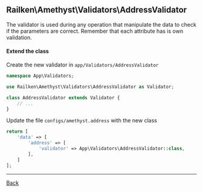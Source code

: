 ## Railken\Amethyst\Validators\AddressValidator

The validator is used during any operation that manipulate the data to check if the parameters are correct. Remember that each attribute has is own validation.

#### Extend the class

Create the new validator in `app/Validators/AddressValidator`
```php
namespace App\Validators;

use Railken\Amethyst\Validators\AddressValidator as Validator;

class AddressValidator extends Validator {
	// ...
}
```
Update the file `configs/amethyst.address` with the new class
```php
return [
    'data' => [
        'address' => [
            'validator' => App\Validators\AddressValidator::class,
        ],
    ]
];
```

---
[Back](index.md)